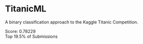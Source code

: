 # TitanicML
A binary classification approach to the Kaggle Titanic Competition.  

Score: 0.78229  
Top 19.5% of Submissions
